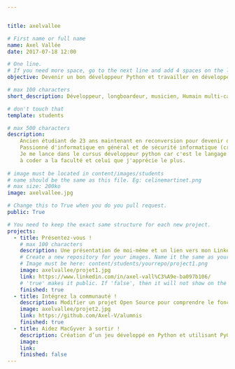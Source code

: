 ```yaml
---


title: axelvallee

# First name or full name
name: Axel Vallée
date: 2017-07-18 12:00

# One line.
# If you need more space, go to the next line and add 4 spaces on the left, as in 'description'.
objective: Devenir un bon développeur Python et travailler en développement ou sécurité informatique

# max 100 characters
short_description: Développeur, longboardeur, musicien, Humain multi-casquettes

# don't touch that
template: students

# max 500 characters
description:
    Ancien étudiant de 23 ans maintenant en reconversion pour devenir développeur python,
    Passionné d'informatique en général et de sécurité informatique (cryptographie, réseau, etc..)
    Je me lance dans le cursus développeur python car c'est le langage sur lequel j'ai commencer
    à coder a la faculté et celui que j'apprécie le plus.
    
# image must be located in content/images/students
# name should be the same as this file. Eg: celinemartinet.png
# max size: 200ko
image: axelvallee.jpg

# Change this to True when you do you pull request.
public: True

# You need to keep the exact same structure for each new project.
projects:
  - title: Présentez-vous !
    # max 100 characters
    description: Une présentation de moi-même et un lien vers mon LinkedIn.
    # Create a new repository for your images. Name it the same as your nickname and profile picture.
    # Image must be here: content/students/yourrepo/project1.png
    image: axelvallee/projet1.jpg
    link: https://www.linkedin.com/in/axel-vall%C3%A9e-ba097b106/
    # 'true' makes it public. If 'false', then it will not show on the website.
    finished: true
  - title: Intégrez la communauté !
    description: Modifier un projet Open Source pour comprendre le fonctionnement de Git, de Github et des pull requests.
    image: axelvallee/projet2.jpg
    link: https://github.com/Axel-V/alumnis
    finished: true 
  - title: Aidez MacGyver à sortir !
    description: Création d’un jeu développé en Python et utilisant PyGame.
    image: 
    link: 
    finished: false
---
```

